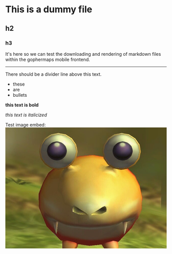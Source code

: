 # This is a dummy file

## h2

### h3

It's here so we can test the downloading and rendering of markdown files within the gophermaps mobile frontend.

---
There should be a divider line above this text.

- these
- are
- bullets

**this text is bold**

*this text is italicized*

Test image embed:
![bulborb-test-image](img/instruction-test-1.png)